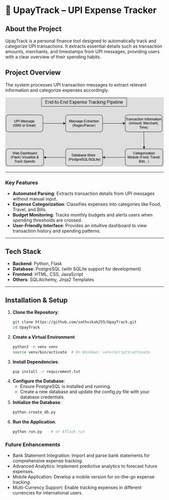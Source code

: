 # 💸 UpayTrack – UPI Expense Tracker

## About the Project

UpayTrack is a personal finance tool designed to automatically track and categorize UPI transactions. It extracts essential details such as transaction amounts, merchants, and timestamps from UPI messages, providing users with a clear overview of their spending habits.

## Project Overview

The system processes UPI transaction messages to extract relevant information and categorize expenses accordingly.

<!-- You can include a diagram or flowchart here -->
![Flowchart](expense.jpg)

---

### Key Features

- **Automated Parsing**: Extracts transaction details from UPI messages without manual input.
- **Expense Categorization**: Classifies expenses into categories like Food, Travel, and Bills.
- **Budget Monitoring**: Tracks monthly budgets and alerts users when spending thresholds are crossed.
- **User-Friendly Interface**: Provides an intuitive dashboard to view transaction history and spending patterns.

---

## Tech Stack

- **Backend**: Python, Flask  
- **Database**: PostgreSQL (with SQLite support for development)  
- **Frontend**: HTML, CSS, JavaScript  
- **Others**: SQLAlchemy, Jinja2 Templates  

---

## Installation & Setup

1. **Clone the Repository**:
   ```bash
   git clone https://github.com/sathvikak255/UpayTrack.git
   cd UpayTrack
   ```
2. **Create a Virtual Environment**:
   ```bash
   python3 -m venv venv
   source venv/bin/activate  # On Windows: venv\Scripts\activate
   ```
3. **Install Dependencies**:
   ```bash
   pip install -r requirement.txt
   ```
4. **Configure the Database**:
   - Ensure PostgreSQL is installed and running.
   - Create a new database and update the config.py file with your database credentials.
5. **Initialize the Database**:
   ```bash
   python create_db.py
   ```
6. **Run the Application**:
   ```bash
   python run.py    # or $flask run
   ```

### Future Enhancements

- Bank Statement Integration: Import and parse bank statements for comprehensive expense tracking.
- Advanced Analytics: Implement predictive analytics to forecast future expenses.
- Mobile Application: Develop a mobile version for on-the-go expense tracking.
- Multi-Currency Support: Enable tracking expenses in different currencies for international users.

